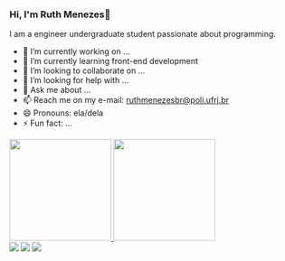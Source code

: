 ### Hi, I'm Ruth Menezes👋

I am a engineer undergraduate student passionate about programming.

- 🔭 I’m currently working on ...
- 🌱 I’m currently learning front-end development
- 👯 I’m looking to collaborate on ...
- 🤔 I’m looking for help with ...
- 💬 Ask me about ...
- 📫 Reach me on my e-mail: ruthmenezesbr@poli.ufrj.br
- 😄 Pronouns: ela/dela
- ⚡ Fun fact: ...

<div>
  <a href="https://beacons.ai/ruth-menezes">
  <img height="180em" src="https://github-readme-stats.vercel.app/api?username=ruth-menezes&show_icons=true&theme=dark&include_all_commits=true&count_private=true"/>
  <img height="180em" src="https://github-readme-stats.vercel.app/api/top-langs/?username=ruth-menezes&layout=compact&langs_count=16&theme=dark"/>
</div>
  
  <div>
  <a href="https://instagram.com/ruthmenezess_" target="_blank"><img src="https://img.shields.io/badge/-Instagram-%23E4405F?style=for-the-badge&logo=instagram&logoColor=white" target="_blank"></a>
  <a href = "mailto:ruthmenezesbr@poli.ufrj.br"><img src="https://img.shields.io/badge/Gmail-D14836?style=for-the-badge&logo=gmail&logoColor=white" target="_blank"></a>
  <a href="https://www.linkedin.com/in/ruth-menezes/" target="_blank"><img src="https://img.shields.io/badge/-LinkedIn-%230077B5?style=for-the-badge&logo=linkedin&logoColor=white" target="_blank"></a>   
</div>
